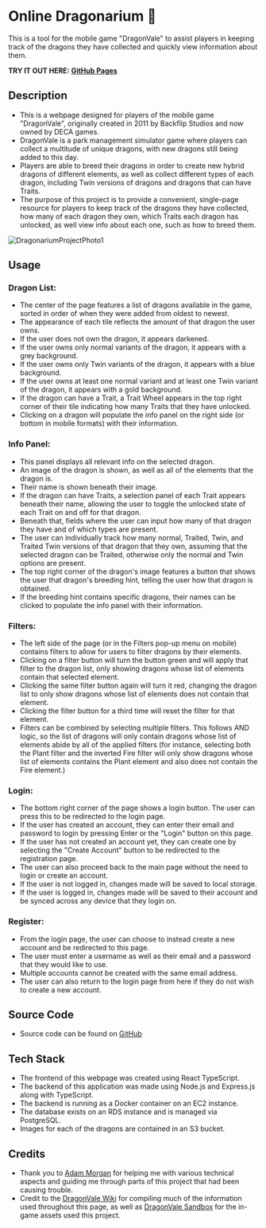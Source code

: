 # Online Dragonarium :dragon:

This is a tool for the mobile game "DragonVale" to assist players in keeping track of the dragons they have collected and quickly view information about them.

**TRY IT OUT HERE: [GitHub Pages](https://jacob511-hub.github.io/OnlineDragonarium/)**

## Description

- This is a webpage designed for players of the mobile game "DragonVale", originally created in 2011 by Backflip Studios and now owned by DECA games.
- DragonVale is a park management simulator game where players can collect a multitude of unique dragons, with new dragons still being added to this day.
- Players are able to breed their dragons in order to create new hybrid dragons of different elements, as well as collect different types of each dragon, including Twin versions of dragons and dragons that can have Traits.
- The purpose of this project is to provide a convenient, single-page resource for players to keep track of the dragons they have collected, how many of each dragon they own, which Traits each dragon has unlocked, as well view info about each one, such as how to breed them.

![DragonariumProjectPhoto1]()

## Usage

### Dragon List:
- The center of the page features a list of dragons available in the game, sorted in order of when they were added from oldest to newest.
- The appearance of each tile reflects the amount of that dragon the user owns.
- If the user does not own the dragon, it appears darkened.
- If the user owns only normal variants of the dragon, it appears with a grey background.
- If the user owns only Twin variants of the dragon, it appears with a blue background.
- If the user owns at least one normal variant and at least one Twin variant of the dragon, it appears with a gold background.
- If the dragon can have a Trait, a Trait Wheel appears in the top right corner of their tile indicating how many Traits that they have unlocked.
- Clicking on a dragon will populate the info panel on the right side (or bottom in mobile formats) with their information.

### Info Panel:
- This panel displays all relevant info on the selected dragon.
- An image of the dragon is shown, as well as all of the elements that the dragon is.
- Their name is shown beneath their image.
- If the dragon can have Traits, a selection panel of each Trait appears beneath their name, allowing the user to toggle the unlocked state of each Trait on and off for that dragon.
- Beneath that, fields where the user can input how many of that dragon they have and of which types are present.
- The user can individually track how many normal, Traited, Twin, and Traited Twin versions of that dragon that they own, assuming that the selected dragon can be Traited, otherwise only the normal and Twin options are present.
- The top right corner of the dragon's image features a button that shows the user that dragon's breeding hint, telling the user how that dragon is obtained.
- If the breeding hint contains specific dragons, their names can be clicked to populate the info panel with their information.

### Filters:
- The left side of the page (or in the Filters pop-up menu on mobile) contains filters to allow for users to filter dragons by their elements.
- Clicking on a filter button will turn the button green and will apply that filter to the dragon list, only showing dragons whose list of elements contain that selected element.
- Clicking the same filter button again will turn it red, changing the dragon list to only show dragons whose list of elements does not contain that element.
- Clicking the filter button for a third time will reset the filter for that element.
- Filters can be combined by selecting multiple filters. This follows AND logic, so the list of dragons will only contain dragons whose list of elements abide by all of the applied filters (for instance, selecting both the Plant filter and the inverted Fire filter will only show dragons whose list of elements contains the Plant element and also does not contain the Fire element.)

### Login:
- The bottom right corner of the page shows a login button. The user can press this to be redirected to the login page.
- If the user has created an account, they can enter their email and password to login by pressing Enter or the "Login" button on this page.
- If the user has not created an account yet, they can create one by selecting the "Create Account" button to be redirected to the registration page.
- The user can also proceed back to the main page without the need to login or create an account.
- If the user is not logged in, changes made will be saved to local storage.
- If the user is logged in, changes made will be saved to their account and be synced across any device that they login on.

### Register:
- From the login page, the user can choose to instead create a new account and be redirected to this page.
- The user must enter a username as well as their email and a password that they would like to use.
- Multiple accounts cannot be created with the same email address.
- The user can also return to the login page from here if they do not wish to create a new account.

## Source Code

- Source code can be found on [GitHub](https://github.com/Jacob511-hub/OnlineDragonarium)

## Tech Stack

- The frontend of this webpage was created using React TypeScript.
- The backend of this application was made using Node.js and Express.js along with TypeScript.
- The backend is running as a Docker container on an EC2 instance.
- The database exists on an RDS instance and is managed via PostgreSQL.
- Images for each of the dragons are contained in an S3 bucket.

## Credits

- Thank you to [Adam Morgan](https://github.com/adam-morgan) for helping me with various technical aspects and guiding me through parts of this project that had been causing trouble.
- Credit to the [DragonVale Wiki](https://dragonvale.fandom.com/wiki/DragonVale_Wiki) for compiling much of the information used throughout this page, as well as [DragonVale Sandbox](https://dvbox.bin.sh/all-dragons) for the in-game assets used this project.
